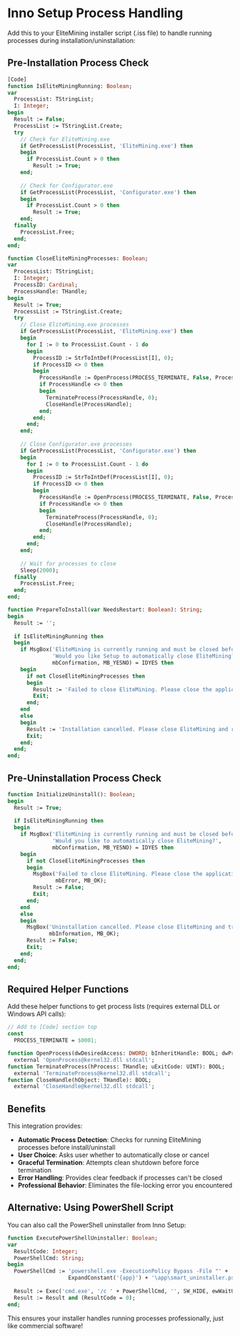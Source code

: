 # Inno Setup Process Handling

Add this to your EliteMining installer script (.iss file) to handle running processes during installation/uninstallation:

## Pre-Installation Process Check

```pascal
[Code]
function IsEliteMiningRunning: Boolean;
var
  ProcessList: TStringList;
  I: Integer;
begin
  Result := False;
  ProcessList := TStringList.Create;
  try
    // Check for EliteMining.exe
    if GetProcessList(ProcessList, 'EliteMining.exe') then
    begin
      if ProcessList.Count > 0 then
        Result := True;
    end;
    
    // Check for Configurator.exe
    if GetProcessList(ProcessList, 'Configurator.exe') then
    begin
      if ProcessList.Count > 0 then
        Result := True;
    end;
  finally
    ProcessList.Free;
  end;
end;

function CloseEliteMiningProcesses: Boolean;
var
  ProcessList: TStringList;
  I: Integer;
  ProcessID: Cardinal;
  ProcessHandle: THandle;
begin
  Result := True;
  ProcessList := TStringList.Create;
  try
    // Close EliteMining.exe processes
    if GetProcessList(ProcessList, 'EliteMining.exe') then
    begin
      for I := 0 to ProcessList.Count - 1 do
      begin
        ProcessID := StrToIntDef(ProcessList[I], 0);
        if ProcessID <> 0 then
        begin
          ProcessHandle := OpenProcess(PROCESS_TERMINATE, False, ProcessID);
          if ProcessHandle <> 0 then
          begin
            TerminateProcess(ProcessHandle, 0);
            CloseHandle(ProcessHandle);
          end;
        end;
      end;
    end;
    
    // Close Configurator.exe processes
    if GetProcessList(ProcessList, 'Configurator.exe') then
    begin
      for I := 0 to ProcessList.Count - 1 do
      begin
        ProcessID := StrToIntDef(ProcessList[I], 0);
        if ProcessID <> 0 then
        begin
          ProcessHandle := OpenProcess(PROCESS_TERMINATE, False, ProcessID);
          if ProcessHandle <> 0 then
          begin
            TerminateProcess(ProcessHandle, 0);
            CloseHandle(ProcessHandle);
          end;
        end;
      end;
    end;
    
    // Wait for processes to close
    Sleep(2000);
  finally
    ProcessList.Free;
  end;
end;

function PrepareToInstall(var NeedsRestart: Boolean): String;
begin
  Result := '';
  
  if IsEliteMiningRunning then
  begin
    if MsgBox('EliteMining is currently running and must be closed before installation can continue.' + #13#10 + 
              'Would you like Setup to automatically close EliteMining?', 
              mbConfirmation, MB_YESNO) = IDYES then
    begin
      if not CloseEliteMiningProcesses then
      begin
        Result := 'Failed to close EliteMining. Please close the application manually and try again.';
        Exit;
      end;
    end
    else
    begin
      Result := 'Installation cancelled. Please close EliteMining and run Setup again.';
      Exit;
    end;
  end;
end;
```

## Pre-Uninstallation Process Check

```pascal
function InitializeUninstall(): Boolean;
begin
  Result := True;
  
  if IsEliteMiningRunning then
  begin
    if MsgBox('EliteMining is currently running and must be closed before uninstallation can continue.' + #13#10 + 
              'Would you like to automatically close EliteMining?', 
              mbConfirmation, MB_YESNO) = IDYES then
    begin
      if not CloseEliteMiningProcesses then
      begin
        MsgBox('Failed to close EliteMining. Please close the application manually and try uninstalling again.', 
               mbError, MB_OK);
        Result := False;
        Exit;
      end;
    end
    else
    begin
      MsgBox('Uninstallation cancelled. Please close EliteMining and try again.', 
             mbInformation, MB_OK);
      Result := False;
      Exit;
    end;
  end;
end;
```

## Required Helper Functions

Add these helper functions to get process lists (requires external DLL or Windows API calls):

```pascal
// Add to [Code] section top
const
  PROCESS_TERMINATE = $0001;

function OpenProcess(dwDesiredAccess: DWORD; bInheritHandle: BOOL; dwProcessId: DWORD): THandle;
  external 'OpenProcess@kernel32.dll stdcall';
function TerminateProcess(hProcess: THandle; uExitCode: UINT): BOOL;
  external 'TerminateProcess@kernel32.dll stdcall';
function CloseHandle(hObject: THandle): BOOL;
  external 'CloseHandle@kernel32.dll stdcall';
```

## Benefits

This integration provides:
- **Automatic Process Detection**: Checks for running EliteMining processes before install/uninstall
- **User Choice**: Asks user whether to automatically close or cancel
- **Graceful Termination**: Attempts clean shutdown before force termination
- **Error Handling**: Provides clear feedback if processes can't be closed
- **Professional Behavior**: Eliminates the file-locking error you encountered

## Alternative: Using PowerShell Script

You can also call the PowerShell uninstaller from Inno Setup:

```pascal
function ExecutePowerShellUninstaller: Boolean;
var
  ResultCode: Integer;
  PowerShellCmd: String;
begin
  PowerShellCmd := 'powershell.exe -ExecutionPolicy Bypass -File "' + 
                   ExpandConstant('{app}') + '\app\smart_uninstaller.ps1" -Silent';
  
  Result := Exec('cmd.exe', '/c ' + PowerShellCmd, '', SW_HIDE, ewWaitUntilTerminated, ResultCode);
  Result := Result and (ResultCode = 0);
end;
```

This ensures your installer handles running processes professionally, just like commercial software!
